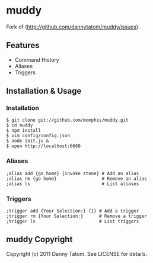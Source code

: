 # muddy

Fork of (http://github.com/dannytatom/muddy/issues).


## Features

- Command History
- Aliases
- Triggers

## Installation & Usage

### Installation

    $ git clone git://github.com/momphis/muddy.git
    $ cd muddy
    $ npm install
    $ vim config/config.json
    $ node init.js &
    $ open http://localhost:6660

### Aliases

    ;alias add {go home} {invoke stone} # Add an alias
    ;alias rm {go home}                 # Remove an alias
    ;alias ls                           # List aliases

### Triggers

    ;trigger add {Your Selection:} {1} # Add a trigger
    ;trigger rm {Your Selection:}      # Remove a trigger
    ;trigger ls                        # List triggers

## muddy Copyright

Copyright (c) 2011 Danny Tatom. See LICENSE for details.
